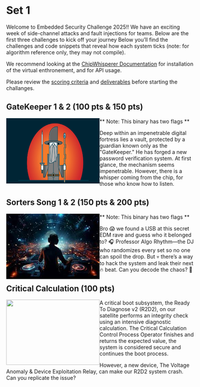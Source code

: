 # Set 1

Welcome to Embedded Security Challenge 2025!! We have an exciting week of side-channel attacks and fault injections for teams. Below are the first three challenges to kick off your journey Below you’ll find the challenges and code snippets that reveal how each system ticks (note: for algorithm reference only, they may not compile).

We recommend looking at the [ChipWhisperer Documentation](https://chipwhisperer.readthedocs.io/en/latest/) for installation of the virtual enthronement, and for API usage. 

Please review the [scoring criteria](https://github.com/TrustworthyComputing/csaw_esc_2025/blob/main/Challenge_Description.md) and [deliverables](https://github.com/TrustworthyComputing/csaw_esc_2025/blob/main/deliverables.md) before starting the challanges.

## GateKeeper 1 & 2 (100 pts & 150 pts)

<img src="https://github.com/TrustworthyComputing/csaw_esc_2025/blob/main/challenges/set1/gatekeeper.jpg" alt="" align="left" width="250" height="175" title="">

** Note: This binary has two flags **

Deep within an impenetrable digital fortress lies a vault, protected by a guardian known only as the "GateKeeper." He has forged a new password verification system. At first glance, the mechanism seems impenetrable.  However, there is a whisper coming from the chip, for those who know how to listen.

## Sorters Song 1 & 2 (150 pts & 200 pts)

<img src="https://github.com/TrustworthyComputing/csaw_esc_2025/blob/main/challenges/set1/sortersSong.jpg" alt="" align="left" width="250" height="175" title="">

** Note: This binary has two flags **

Bro 😱 we found a USB at this secret EDM rave and guess who it belonged to? 🎧 Professor Algo Rhythm—the DJ who randomizes every set so no one can spoil the drop. But 💀 there’s a way to hack the system and leak their next 🔥 beat. Can you decode the chaos? 👀

## Critical Calculation (100 pts)

<img src="https://github.com/TrustworthyComputing/csaw_esc_2025/blob/main/challenges/set1/criticalCalculation.jpg" alt="" align="left" width="250" height="175" title="">

A critical boot subsystem, the Ready To Diagnose v2 (R2D2), on our satellite performs an integrity check using an intensive diagnostic calculation. The Critical Calculation Control Process Operator finishes and returns the expected value, the system is considered secure and continues the boot process.

However, a new device, The Voltage Anomaly & Device Exploitation Relay, can make our R2D2 system crash. Can you replicate the issue?

